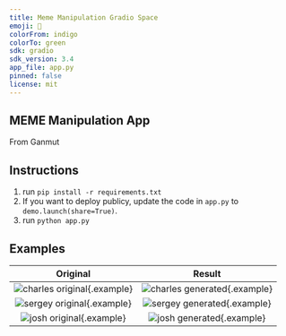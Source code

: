 ```yaml
---
title: Meme Manipulation Gradio Space
emoji: 🏃
colorFrom: indigo
colorTo: green
sdk: gradio
sdk_version: 3.4
app_file: app.py
pinned: false
license: mit
---
```

## MEME Manipulation App

From Ganmut
## Instructions

1. run `pip install -r requirements.txt`
2. If you want to deploy publicy, update the code in `app.py` to `demo.launch(share=True)`.
3. run `python app.py`
## Examples

Original        |  Result
:-------------------------:|:-------------------------:
![charles original](./examples/charles-frye.jpeg){.example}  |  ![charles generated](./examples/charles-generated.png){.example}
![sergey original](./examples/sergey.jpg){.example}  |  ![sergey generated](./examples/sergey-generated.png){.example}
![josh original](./examples/josh.jpg){.example}  |  ![josh generated](./examples/josh-generated.png){.example}
